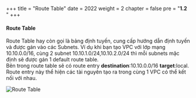 +++
title = "Route Table"
date = 2022
weight = 2
chapter = false
pre = "<b>1.2 </b>"
+++

#### Route Table

Route Table hay còn gọi là bảng định tuyến, cung cấp hướng dẫn định tuyến và được gán vào các Subnets. 
Ví dụ khi bạn tạo VPC với lớp mạng 10.10.0.0/16, cùng 2 subnet 10.10.1.0/24,10.10.2.0/24 thì mỗi subnets mặc định sẽ được gán 1 default route table.\
Bên trong route table sẽ có route entry **destination**:10.10.0.0/16 **target**:local. Route entry này thể hiện các tài nguyên tạo ra trong cùng 1 VPC có thể kết nối với nhau.

![Route Table](/images/architecture/routetable.png?width=40pc)